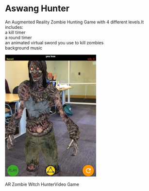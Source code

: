 # Aswang Hunter
An Augmented Reality Zombie Hunting Game with 4 different levels.It includes:<br>
a kill timer <br>
a round timer <br>
an animated virtual sword  you use to kill zombies <br>
background music <br>

<img src="ScreenShot.jpeg" alt="drawing" width="300"/>

AR Zombie Witch HunterVideo Game 
